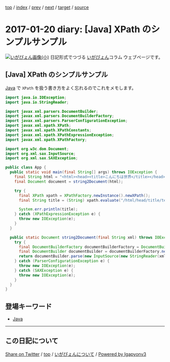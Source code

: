 [top](../index.html) 
 / [index](index.html) 
 / [prev](ig170119.html) 
 / [next](ig170121.html) 
 / [target](https://igapyon.github.io/diary/2017/ig170120.html) 
 / [source](https://github.com/igapyon/diary/blob/gh-pages/2017/ig170120.src.md) 

2017-01-20 diary: [Java] XPath のシンプルサンプル
=====================================================================================================
[![いがぴょん画像(小)](https://igapyon.github.io/diary/images/iga200306s.jpg "いがぴょん")](https://igapyon.github.io/diary/memo/memoigapyon.html) 日記形式でつづる [いがぴょん](https://igapyon.github.io/diary/memo/memoigapyon.html)コラム ウェブページです。

## [Java] XPath のシンプルサンプル

[Java](../keyword/java.html) で `XPath` を扱う書き方をよく忘れるのでこれをメモします。 

```java
import java.io.IOException;
import java.io.StringReader;

import javax.xml.parsers.DocumentBuilder;
import javax.xml.parsers.DocumentBuilderFactory;
import javax.xml.parsers.ParserConfigurationException;
import javax.xml.xpath.XPath;
import javax.xml.xpath.XPathConstants;
import javax.xml.xpath.XPathExpressionException;
import javax.xml.xpath.XPathFactory;

import org.w3c.dom.Document;
import org.xml.sax.InputSource;
import org.xml.sax.SAXException;

public class App {
  public static void main(final String[] args) throws IOException {
    final String html = "<html><head><title>こんにちは世界</title></head><body></body></html>";
    final Document document = string2Document(html);

    try {
      final XPath xpath = XPathFactory.newInstance().newXPath();
      final String title = (String) xpath.evaluate("/html/head/title/text()", document, XPathConstants.STRING);

      System.err.println(title);
    } catch (XPathExpressionException e) {
      throw new IOException(e);
    }
  }

  public static Document string2Document(final String xml) throws IOException {
    try {
      final DocumentBuilderFactory documentBuilderFactory = DocumentBuilderFactory.newInstance();
      final DocumentBuilder documentBuilder = documentBuilderFactory.newDocumentBuilder();
      return documentBuilder.parse(new InputSource(new StringReader(xml)));
    } catch (ParserConfigurationException e) {
      throw new IOException(e);
    } catch (SAXException e) {
      throw new IOException(e);
    }
  }
}
```

## 登場キーワード

* [Java](../keyword/java.html)

----------------------------------------------------------------------------------------------------

## この日記について

[Share on Twitter](https://twitter.com/intent/tweet?hashtags=igapyon%2Cdiary%2C%E3%81%84%E3%81%8C%E3%81%B4%E3%82%87%E3%82%93%2CJava&text=%5BJava%5D+XPath+%E3%81%AE%E3%82%B7%E3%83%B3%E3%83%97%E3%83%AB%E3%82%B5%E3%83%B3%E3%83%97%E3%83%AB&url=https%3A%2F%2Figapyon.github.io%2Fdiary%2F2017%2Fig170120.html) / [top](../index.html) / [いがぴょんについて](https://igapyon.github.io/diary/memo/memoigapyon.html) / [Powered by Igapyonv3](https://github.com/igapyon/igapyonv3)
